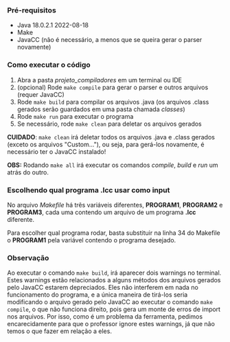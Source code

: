### Pré-requisitos
* Java 18.0.2.1 2022-08-18
* Make
* JavaCC (não é necessário, a menos que se queira gerar o parser novamente)

### Como executar o código
1. Abra a pasta *projeto_compiladores* em um terminal ou IDE
2. (opcional) Rode ``make compile`` para gerar o parser e outros arquivos
   (requer JavaCC)
3. Rode ``make build`` para compilar os arquivos .java (os arquivos .class
   gerados serão guardados em uma pasta chamada *classes*)
4. Rode ``make run`` para executar o programa
5. Se necessário, rode ``make clean`` para deletar os arquivos gerados

**CUIDADO**: ``make clean`` irá deletar todos os arquivos .java e .class gerados (exceto os arquivos "Custom..."), ou seja, para gerá-los novamente,
é necessário ter o JavaCC instalado!

**OBS:** Rodando ``make all`` irá executar os comandos *compile*,
*build* e *run* um atrás do outro.

### Escolhendo qual programa .lcc usar como input
No arquivo *Makefile* há três variáveis diferentes, **PROGRAM1**,
**PROGRAM2** e **PROGRAM3**, cada uma contendo um arquivo de um programa **.lcc**
diferente.

Para escolher qual programa rodar, basta substituir na
linha 34 do Makefile o **PROGRAM1** pela variável contendo o programa desejado.

### Observação
Ao executar o comando ``make build``, irá aparecer dois warnings no terminal. Estes warnings estão
relacionados a alguns métodos dos arquivos gerados pelo JavaCC estarem depreciados. Eles não interferem
em nada no funcionamento do programa, e a única maneira de tirá-los seria modificando o arquivo
gerado pelo JavaCC ao executar o comando ``make compile``, o que não funciona direito, pois gera um monte
de erros de import nos arquivos. Por isso, como é um problema da ferramenta, pedimos encarecidamente para
que o professor ignore estes warnings, já que não temos o que fazer em relação a eles.
